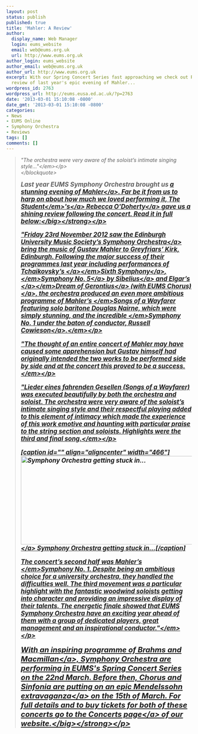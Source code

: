 ```yaml
---
layout: post
status: publish
published: true
title: 'Mahler: A Review'
author:
  display_name: Web Manager
  login: eums_website
  email: web@eums.org.uk
  url: http://www.eums.org.uk
author_login: eums_website
author_email: web@eums.org.uk
author_url: http://www.eums.org.uk
excerpt: With our Spring Concert Series fast approaching we check out Rebecca O'Doherty's
  review of last year's epic evening of Mahler...
wordpress_id: 2763
wordpress_url: http://eums.eusa.ed.ac.uk/?p=2763
date: '2013-03-01 15:10:08 -0800'
date_gmt: '2013-03-01 15:10:08 -0800'
categories:
- News
- EUMS Online
- Symphony Orchestra
- Reviews
tags: []
comments: []
---
```

<blockquote>
<p><em>"The orchestra were very aware of the soloist&rsquo;s intimate singing style..."<&#47;em><&#47;p><br />
<&#47;blockquote></p>
<p><strong><big>Last year EUMS Symphony Orchestra brought us <a title="EUMS Symphony Orchestra: Winter Concert 2012" href="http:&#47;&#47;eums.eusa.ed.ac.uk&#47;2012&#47;symphwinter&#47;">a stunning evening of Mahler<&#47;a>. Far be it from us to harp on about how much we loved performing it, <a title="Go to The Student's website" href="http:&#47;&#47;www.studentnewspaper.org&#47;" target="_blank"><em>The Student<&#47;em>'s<&#47;a><a title="Find Rebecca on Twitter" href="https:&#47;&#47;twitter.com&#47;odohertyrebecca" target="_blank">&nbsp;Rebecca O'Doherty<&#47;a> gave us a shining review following the concert. Read it in full below:<&#47;big><&#47;strong><&#47;p></p>
<p><em>"Friday 23rd November 2012 saw the <a title="Symphony Orchestra" href="http:&#47;&#47;eums.eusa.ed.ac.uk&#47;society&#47;biography&#47;symphony&#47;">Edinburgh University Music Society&rsquo;s Symphony Orchestra<&#47;a> bring the music of Gustav Mahler to Greyfriars&rsquo; Kirk, Edinburgh. Following the major success of their programmes last year including performances of <a title="EUMS Symphony Orchestra: Spring Concert 2012" href="http:&#47;&#47;eums.eusa.ed.ac.uk&#47;2012&#47;spring-symphony&#47;">Tchaikovsky&rsquo;s <&#47;a><&#47;em><a title="EUMS Symphony Orchestra: Spring Concert 2012" href="http:&#47;&#47;eums.eusa.ed.ac.uk&#47;2012&#47;spring-symphony&#47;">Sixth Symphony<&#47;a><em>, <&#47;em><a title="EUMS Summer Concert 2012" href="http:&#47;&#47;eums.eusa.ed.ac.uk&#47;2012&#47;summerconcert2012&#47;">Symphony No. 5<&#47;a><em><a title="EUMS Summer Concert 2012" href="http:&#47;&#47;eums.eusa.ed.ac.uk&#47;2012&#47;summerconcert2012&#47;"> by Sibelius<&#47;a> and <a title="EUMS Chorus &amp; Symphony Orchestra: Winter Concert 2011" href="http:&#47;&#47;eums.eusa.ed.ac.uk&#47;2011&#47;gerontius&#47;">Elgar&rsquo;s <&#47;a><&#47;em><a title="EUMS Chorus &amp; Symphony Orchestra: Winter Concert 2011" href="http:&#47;&#47;eums.eusa.ed.ac.uk&#47;2011&#47;gerontius&#47;">Dream of Gerontius<&#47;a><em><a title="EUMS Chorus &amp; Symphony Orchestra: Winter Concert 2011" href="http:&#47;&#47;eums.eusa.ed.ac.uk&#47;2011&#47;gerontius&#47;"> (with EUMS Chorus)<&#47;a>, the orchestra produced an even more ambitious programme of Mahler&rsquo;s <&#47;em>Songs of a Wayfarer<em> featuring solo baritone Douglas Nairne, which were simply stunning, and the incredible <&#47;em>Symphony No. 1<em> under the baton of conductor, <a title="2012: A Great Vintage?" href="http:&#47;&#47;eums.eusa.ed.ac.uk&#47;2012&#47;2012-a-great-vintage&#47;">Russell Cowieson<&#47;a>.<&#47;em><&#47;p></p>
<p><em>"The thought of an entire concert of Mahler may have caused some apprehension but Gustav himself had originally intended the two works to be performed side by side and at the concert this proved to be a success.<&#47;em><&#47;p></p>
<p>"Lieder eines fahrenden Gesellen<em> (Songs of a Wayfarer) was executed beautifully by both the orchestra and soloist. The orchestra were very aware of the soloist&rsquo;s intimate singing style and their respectful playing added to this element of intimacy which made the experience of this work emotive and haunting with particular praise to the string section and soloists. Highlights were the third and final song.<&#47;em><&#47;p></p>
<p>[caption id="" align="aligncenter" width="466"]<a href="http:&#47;&#47;eums.eusa.ed.ac.uk&#47;wp-content&#47;uploads&#47;images&#47;h500&#47;concerts&#47;greyfriars_winter12_30.jpg"><img class="  " alt="Symphony Orchestra getting stuck in..." src="http:&#47;&#47;eums.eusa.ed.ac.uk&#47;wp-content&#47;uploads&#47;images&#47;h500&#47;concerts&#47;greyfriars_winter12_30.jpg" width="466" height="240" &#47;><&#47;a> Symphony Orchestra getting stuck in...[&#47;caption]</p>
<p><em>The concert&rsquo;s second half was Mahler&rsquo;s <&#47;em>Symphony No. 1<em>. Despite being an ambitious choice for a university orchestra, they handled the difficulties well. The third movement was a particular highlight with the fantastic woodwind soloists getting into character and providing an impressive display of their talents. The energetic finale showed that EUMS Symphony Orchestra have an exciting year ahead of them with a group of dedicated players, great management and an inspirational conductor."<&#47;em><&#47;p></p>
<p><strong><big>With <a title="EUMS Symphony Orchestra: Spring Concert 2013" href="http:&#47;&#47;eums.eusa.ed.ac.uk&#47;2013&#47;symphonyspring&#47;">an inspiring programme of Brahms and Macmillan<&#47;a>, Symphony Orchestra are performing in EUMS's Spring Concert Series on the 22nd March. Before then, Chorus and Sinfonia are putting on <a title="EUMS Chorus &amp; Sinfonia: Spring Concert 2013" href="http:&#47;&#47;eums.eusa.ed.ac.uk&#47;2013&#47;chorussinfoniaspring&#47;">an epic Mendelssohn extravaganza<&#47;a> on the 15th of March. For full details and to buy tickets for both of these concerts <a title="Go to our Concerts page" href="http:&#47;&#47;eums.eusa.ed.ac.uk&#47;events&#47;concerts&#47;">go to the Concerts page<&#47;a>&nbsp;of our website.<&#47;big><&#47;strong><&#47;p></p>
